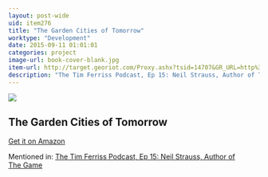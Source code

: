 ```yaml
---
layout: post-wide
uid: item276
title: "The Garden Cities of Tomorrow"
worktype: "Development"
date: 2015-09-11 01:01:01
categories: project
image-url: book-cover-blank.jpg
item-url: http://target.georiot.com/Proxy.ashx?tsid=14707&GR_URL=http%3A%2F%2Fwww.amazon.com%2FThe-Game-Penetrating-Society-Artists%2Fdp%2F0060554738%2F
description: "The Tim Ferriss Podcast, Ep 15: Neil Strauss, Author of The Game"
---
```

<a href="http://target.georiot.com/Proxy.ashx?tsid=14707&GR_URL=http%3A%2F%2Fwww.amazon.com%2FThe-Game-Penetrating-Society-Artists%2Fdp%2F0060554738%2F" target="blank"><img src="../../../../img/thumbs/book-cover-blank.jpg" class="prod-img"></a>
<h2>The Garden Cities of Tomorrow</h2>
<p><a href="http://target.georiot.com/Proxy.ashx?tsid=14707&GR_URL=http%3A%2F%2Fwww.amazon.com%2FThe-Game-Penetrating-Society-Artists%2Fdp%2F0060554738%2F" target="blank">Get it on Amazon</a><p>
<p>Mentioned in: <a href="http://fourhourworkweek.com/2014/06/24/neil-strauss/" target="blank">The Tim Ferriss Podcast, Ep 15: Neil Strauss, Author of The Game</a></p>
